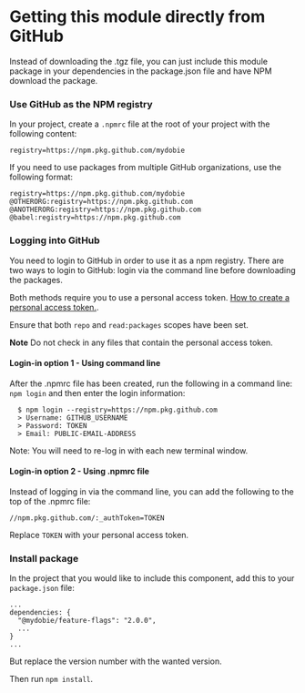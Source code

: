 # Getting this module directly from GitHub

Instead of downloading the .tgz file, you can just include this module package in your dependencies in the package.json file and have NPM download the package.

### Use GitHub as the NPM registry

In your project, create a `.npmrc` file at the root of your project with the following content:

```
registry=https://npm.pkg.github.com/mydobie
```

If you need to use packages from multiple GitHub organizations, use the following format:

```
registry=https://npm.pkg.github.com/mydobie
@OTHERORG:registry=https://npm.pkg.github.com
@ANOTHERORG:registry=https://npm.pkg.github.com
@babel:registry=https://npm.pkg.github.com
```

### Logging into GitHub

You need to login to GitHub in order to use it as a npm registry. There are two ways to login to GitHub: login via the command line before downloading the packages.

Both methods require you to use a personal access token. [How to create a personal access token.](https://help.github.com/en/github/authenticating-to-github/creating-a-personal-access-token-for-the-command-line).

Ensure that both `repo` and `read:packages` scopes have been set.

**Note** Do not check in any files that contain the personal access token.

#### Login-in option 1 - Using command line

After the .npmrc file has been created, run the following in a command line: `npm login` and then enter the login information:

```
  $ npm login --registry=https://npm.pkg.github.com
  > Username: GITHUB_USERNAME
  > Password: TOKEN
  > Email: PUBLIC-EMAIL-ADDRESS
```

Note: You will need to re-log in with each new terminal window.

#### Login-in option 2 - Using .npmrc file

Instead of logging in via the command line, you can add the following to the top of the .npmrc file:

```
//npm.pkg.github.com/:_authToken=TOKEN
```

Replace `TOKEN` with your personal access token.

### Install package

In the project that you would like to include this component, add this to your `package.json` file:

```
...
dependencies: {
  "@mydobie/feature-flags": "2.0.0",
  ...
}
...
```

But replace the version number with the wanted version.

Then run `npm install`.
